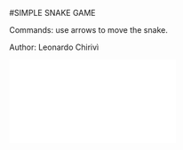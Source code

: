 #SIMPLE SNAKE GAME

Commands: use arrows to move the snake.

Author: Leonardo Chirivì

![picture](Java-Games/Sake/UML.pdf)
